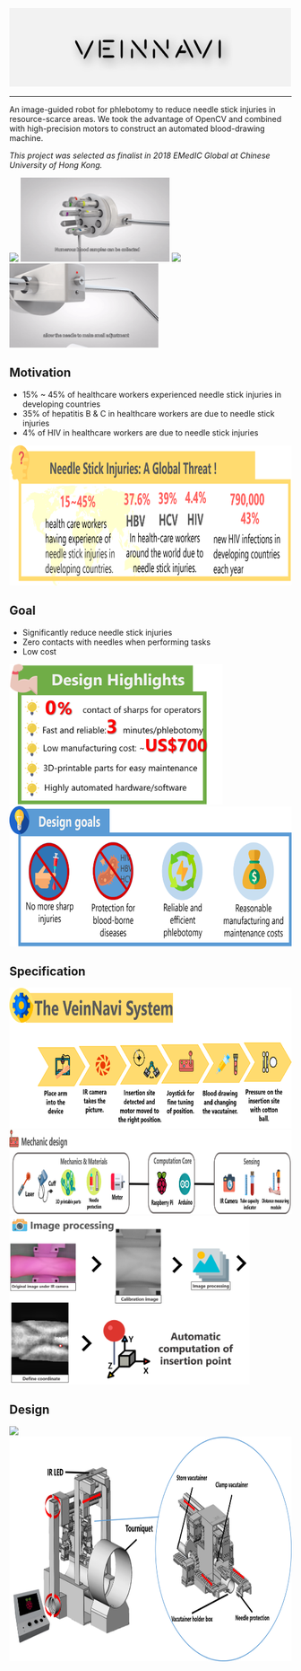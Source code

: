 <p align="center">
  <img src="https://raw.githubusercontent.com/garry0325/VeinNavi/main/Images/emedic.jpg" height="140">
</p>

---
An image-guided robot for phlebotomy to reduce needle stick injuries in resource-scarce areas. We took the advantage of OpenCV and combined with high-precision motors to construct an automated blood-drawing machine.

_This project was selected as finalist in 2018 EMedIC Global at Chinese University of Hong Kong._

<img src="https://raw.githubusercontent.com/garry0325/VeinNavi/main/Images/motor.gif" height="150"> <img src="https://raw.githubusercontent.com/garry0325/VeinNavi/main/Images/tubes.gif" height="150"> <img src="https://raw.githubusercontent.com/garry0325/VeinNavi/main/Images/interface.gif" height="150"> <img src="https://raw.githubusercontent.com/garry0325/VeinNavi/main/Images/pin.gif" height="150">

## Motivation

* 15% ~ 45% of healthcare workers experienced needle stick injuries in developing countries
* 35% of hepatitis B & C in healthcare workers are due to needle stick injuries
* 4% of HIV in healthcare workers are due to needle stick injuries

<img src="https://raw.githubusercontent.com/garry0325/VeinNavi/main/Images/emedic1.png" height="250">

## Goal
* Significantly reduce needle stick injuries
* Zero contacts with needles when performing tasks
* Low cost

<img src="https://raw.githubusercontent.com/garry0325/VeinNavi/main/Images/emedic2.png" height="250">
<img src="https://raw.githubusercontent.com/garry0325/VeinNavi/main/Images/emedic3.png" height="250">

## Specification

<img src="https://raw.githubusercontent.com/garry0325/VeinNavi/main/Images/emedic4.png" height="250">
<img src="https://raw.githubusercontent.com/garry0325/VeinNavi/main/Images/emedic6.png" height="150">
<img src="https://raw.githubusercontent.com/garry0325/VeinNavi/main/Images/emedic5.png" height="300">

## Design

<img src="https://raw.githubusercontent.com/garry0325/VeinNavi/main/Images/emedic.gif" height="400">
<img src="https://raw.githubusercontent.com/garry0325/VeinNavi/main/Images/emedic7.png" height="400">
